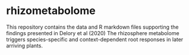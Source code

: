 # rhizometabolome
This repository contains the data and R markdown files supporting the findings presented in Delory et al (2020) The rhizosphere metabolome triggers species-specific and context-dependent root responses in later arriving plants.
